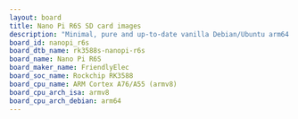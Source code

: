 ```yaml
---
layout: board
title: Nano Pi R6S SD card images
description: "Minimal, pure and up-to-date vanilla Debian/Ubuntu arm64 SD card images for Nano Pi R6S by FriendlyElec, SoC: Rockchip RK3588, CPU ISA: armv8"
board_id: nanopi_r6s
board_dtb_name: rk3588s-nanopi-r6s
board_name: Nano Pi R6S
board_maker_name: FriendlyElec
board_soc_name: Rockchip RK3588
board_cpu_name: ARM Cortex A76/A55 (armv8)
board_cpu_arch_isa: armv8
board_cpu_arch_debian: arm64
---
```

